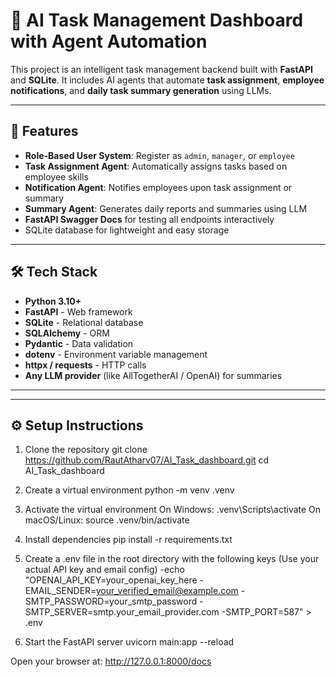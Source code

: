 # 🧠 AI Task Management Dashboard with Agent Automation

This project is an intelligent task management backend built with **FastAPI** and **SQLite**. It includes AI agents that automate **task assignment**, **employee notifications**, and **daily task summary generation** using LLMs.

---

## 🚀 Features

- **Role-Based User System**: Register as `admin`, `manager`, or `employee`
- **Task Assignment Agent**: Automatically assigns tasks based on employee skills
- **Notification Agent**: Notifies employees upon task assignment or summary
- **Summary Agent**: Generates daily reports and summaries using LLM
- **FastAPI Swagger Docs** for testing all endpoints interactively
- SQLite database for lightweight and easy storage

---

## 🛠 Tech Stack

- **Python 3.10+**
- **FastAPI** - Web framework
- **SQLite** - Relational database
- **SQLAlchemy** - ORM
- **Pydantic** - Data validation
- **dotenv** - Environment variable management
- **httpx / requests** - HTTP calls
- **Any LLM provider** (like AllTogetherAI / OpenAI) for summaries

---


---

## ⚙️ Setup Instructions

 1. Clone the repository
git clone https://github.com/RautAtharv07/AI_Task_dashboard.git
cd AI_Task_dashboard

 2. Create a virtual environment
python -m venv .venv

 3. Activate the virtual environment
 On Windows:
.venv\Scripts\activate
 On macOS/Linux:
source .venv/bin/activate

 4. Install dependencies
pip install -r requirements.txt

 5. Create a .env file in the root directory with the following keys
(Use your actual API key and email config)
-echo "OPENAI_API_KEY=your_openai_key_here
-EMAIL_SENDER=your_verified_email@example.com
-SMTP_PASSWORD=your_smtp_password
-SMTP_SERVER=smtp.your_email_provider.com
-SMTP_PORT=587" > .env

 6. Start the FastAPI server
uvicorn main:app --reload

Open your browser at: http://127.0.0.1:8000/docs
